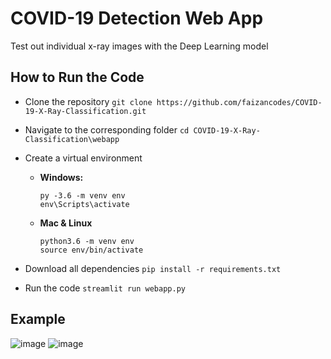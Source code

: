 # COVID-19 Detection Web App

Test out individual x-ray images with the Deep Learning model

## How to Run the Code

  - Clone the repository `git clone https://github.com/faizancodes/COVID-19-X-Ray-Classification.git`
  
  - Navigate to the corresponding folder `cd COVID-19-X-Ray-Classification\webapp`
  
  - Create a virtual environment
  
       - **Windows:**
            ```
            py -3.6 -m venv env
            env\Scripts\activate
            ```
       - **Mac & Linux**
            ```
            python3.6 -m venv env
            source env/bin/activate
            ```   
            
  - Download all dependencies `pip install -r requirements.txt` 
  
  - Run the code `streamlit run webapp.py`

## Example

![image](https://user-images.githubusercontent.com/43652410/107605958-a3df8000-6c02-11eb-9194-96f8c40be761.png) ![image](https://user-images.githubusercontent.com/43652410/107605985-b48ff600-6c02-11eb-9243-1c91f9aad051.png)
